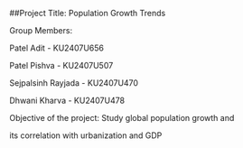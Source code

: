 ##Project Title: Population Growth Trends

  Group Members: 
  
  Patel Adit - KU2407U656

  Patel Pishva - KU2407U507
  
  Sejpalsinh Rayjada - KU2407U470

  Dhwani Kharva - KU2407U478
 
  Objective of the project: Study global population growth and

  its correlation with urbanization and GDP
